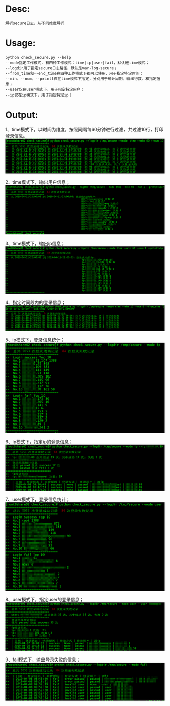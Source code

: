 Desc: <br>
====
    解析secure日志，从不同维度解析
Usage: <br>
==== 
    python check_secure.py --help
    --mode指定工作模式，有四种工作模式：time|ip|user|fail，默认是time模式；
    --logdir用于指定secure日志路径，默认是var-log-secure；
    --from_time和--end_time在四种工作模式下都可以使用，用于指定特定时间；
    --min、--num、--printl仅在time模式下指定，分别用于统计周期、输出行数、和指定信息；
    --user仅在user模式下，用于指定特定用户；
    --ip仅在ip模式下，用于指定特定ip；
Output: <br>
====
1、time模式下，以时间为维度，按照间隔每60分钟进行过滤，共过滤10行，打印登录信息。 <br>
![image](https://github.com/CaiGuanW/home/blob/master/check_secure/01.png)<br>

2、time模式下，输出用户信息；
![image](https://github.com/CaiGuanW/home/blob/master/check_secure/02.png)<br>

3、time模式下，输出ip信息；
![image](https://github.com/CaiGuanW/home/blob/master/check_secure/03.png)<br>

4、指定时间段内的登录信息；
![image](https://github.com/CaiGuanW/home/blob/master/check_secure/04.png)<br>

5、ip模式下，登录信息统计；
![image](https://github.com/CaiGuanW/home/blob/master/check_secure/05.png)<br>

6、ip模式下，指定ip的登录信息；
![image](https://github.com/CaiGuanW/home/blob/master/check_secure/06.png)<br>

7、user模式下，登录信息统计；
![image](https://github.com/CaiGuanW/home/blob/master/check_secure/07.png)<br>

8、user模式下，指定user的登录信息；
![image](https://github.com/CaiGuanW/home/blob/master/check_secure/08.png)<br>

9、fail模式下，输出登录失败的信息；
![image](https://github.com/CaiGuanW/home/blob/master/check_secure/09.png)<br>
